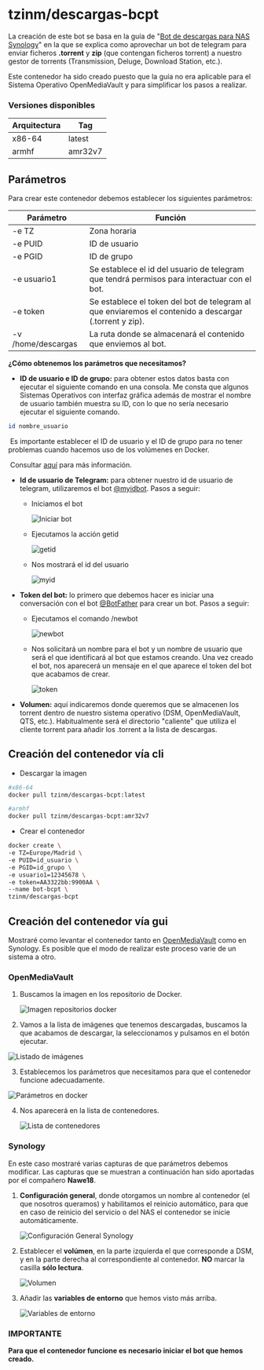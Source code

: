 

# tzinm/descargas-bcpt

La creación de este bot se basa en la guía de "[Bot de descargas para NAS Synology](https://telegra.ph/Bot-de-descargas-para-NAS-Synology-10-13)" en la que se explica como aprovechar un bot de telegram para enviar ficheros **.torrent** y **zip** (que contengan ficheros torrent) a nuestro gestor de torrents (Transmission, Deluge, Download Station, etc.).

Este contenedor ha sido creado puesto que la guía no era aplicable para el Sistema Operativo OpenMediaVault y para simplificar los pasos a realizar.

### Versiones disponibles

| Arquitectura | Tag     |
| ------------ | ------- |
| x86-64       | latest  |
| armhf        | amr32v7 |



## Parámetros

Para crear este contenedor debemos establecer los siguientes parámetros:

| Parámetro          | Función                                                      |
| ------------------ | ------------------------------------------------------------ |
| -e TZ              | Zona horaria                                                 |
| -e PUID            | ID de usuario                                                |
| -e PGID            | ID de grupo                                                  |
| -e usuario1        | Se establece el id del usuario de telegram que tendrá permisos para interactuar con el bot. |
| -e token           | Se establece el token del bot de telegram al que enviaremos el contenido a descargar (.torrent y zip). |
| -v /home/descargas | La ruta donde se almacenará el contenido que enviemos al bot. |

**¿Cómo obtenemos los parámetros que necesitamos?**

- **ID de usuario e ID de grupo:** para obtener estos datos basta con ejecutar el siguiente comando en una consola. Me consta que algunos Sistemas Operativos con interfaz gráfica además de mostrar el nombre de usuario también muestra su ID, con lo que no sería necesario ejecutar el siguiente comando.

````bash
id nombre_usuario
````

​		Es importante establecer el ID de usuario y el ID de grupo para no tener problemas cuando hacemos 		uso de los volúmenes en Docker.

​		Consultar [aquí](https://medium.com/@nielssj/docker-volumes-and-file-system-permissions-772c1aee23ca) para más información.



- **Id de usuario de Telegram:** para obtener nuestro id de usuario de telegram, utilizaremos el bot [@myidbot](https://t.me/myidbot). Pasos a seguir:

  - Iniciamos el bot
    
    ![Iniciar bot](https://dl.dropboxusercontent.com/s/v30meu6tperge3i/myidbot.png?dl=0)
  
  - Ejecutamos la acción getid

    ![getid](https://dl.dropboxusercontent.com/s/pkiuu4qabzg23p3/getid.png?dl=0)

  - Nos mostrará el id del usuario

    ![myid](https://dl.dropboxusercontent.com/s/lcg62ruhrb7wr76/idtzinm.png?dl=0)

- **Token del bot:** lo primero que debemos hacer es iniciar una conversación con el bot [@BotFather](https://t.me/BotFather) para crear un bot. Pasos a seguir:

  - Ejecutamos el comando /newbot

    ![newbot](https://dl.dropboxusercontent.com/s/2taz8p8h5lisibp/botfathernewbot.png?dl=0)

  - Nos solicitará un nombre para el bot y un nombre de usuario que será el que identificará al bot que estamos creando. Una vez creado el bot, nos aparecerá un mensaje en el que aparece el token del bot que acabamos de crear.

    ![token](https://dl.dropbox.com/s/g4ro2s95pvv5krf/tokenbot.png?dl=0)

- **Volumen:** aquí indicaremos donde queremos que se almacenen los torrent dentro de nuestro sistema operativo (DSM, OpenMediaVault, QTS, etc.). Habitualmente será el directorio "caliente" que utiliza el cliente torrent para añadir los .torrent a la lista de descargas.


## Creación del contenedor vía cli

- Descargar la imagen

````bash
#x86-64
docker pull tzinm/descargas-bcpt:latest

#armhf
docker pull tzinm/descargas-bcpt:amr32v7
````

- Crear el contenedor

````bash
docker create \
-e TZ=Europe/Madrid \
-e PUID=id_usuario \
-e PGID=id_grupo \
-e usuario1=12345678 \
-e token=AA3322bb:9900AA \
--name bot-bcpt \
tzinm/descargas-bcpt
````



## Creación del contenedor vía gui

Mostraré como levantar el contenedor tanto en [OpenMediaVault](https://www.openmediavault.org/) como en Synology. Es posible que el modo de realizar este proceso varie de un sistema a otro.



### OpenMediaVault

1. Buscamos la imagen en los repositorio de Docker.

   ![Imagen repositorios docker](https://dl.dropboxusercontent.com/s/zurer37hq4wabj1/repositorio-docker.png?dl=0)

2. Vamos a la lista de imágenes que tenemos descargadas, buscamos la que acabamos de descargar, la seleccionamos y pulsamos en el botón ejecutar. 

![Listado de imágenes](https://dl.dropboxusercontent.com/s/lj8wb5irze53tcf/ejecutar-imagen.png?dl=0)

3. Establecemos los parámetros que necesitamos para que el contenedor funcione adecuadamente.

![Parámetros en docker](https://dl.dropboxusercontent.com/s/u5qkvo01unerhyt/bcpt-docker.png?dl=0)

4. Nos aparecerá en la lista de contenedores.

   ![Lista de contenedores](https://dl.dropboxusercontent.com/s/dpygsfwoddljqmd/docker-corriendo.png?dl=0)



### Synology

En este caso mostraré varias capturas de que parámetros debemos modificar. Las capturas que se muestran a continuación han sido aportadas por el compañero **Nawe18**.

1. **Configuración general**, donde otorgamos un nombre al contenedor (el que nosotros queramos) y habilitamos el reinicio automático, para que en caso de reinicio del servicio o del NAS el contenedor se inicie automáticamente. 

   ![Configuración General Synology](https://dl.dropbox.com/s/rdqopqb5mjrn9xc/confgener-synology.jpg?dl=0 "Configuración General")

   

2. Establecer el **volúmen**, en la parte izquierda el que corresponde a DSM, y en la parte derecha al correspondiente al contenedor. **NO** marcar la casilla **sólo lectura**. 


   ![Volumen](https://dl.dropbox.com/s/flrnv1y2lj9gayd/volumen-synology.jpg?dl=0 "Volumen")


3. Añadir las **variables de entorno** que hemos visto más arriba.

  
   ![Variables de entorno](https://dl.dropbox.com/s/3b57guj4g2zx0ov/medio-ambiente-synology.jpg?dl=0 "Variables de entorno")

   

### IMPORTANTE

**Para que el contenedor funcione es necesario iniciar el bot que hemos creado.**


